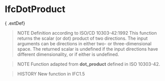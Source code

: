 # IfcDotProduct

{ .extDef}
> NOTE  Definition according to ISO/CD 10303-42:1992
> This function returns the scalar (or dot) product of two directions. The input arguments can be directions in either two- or three-dimensional space. The returned scalar is undefined if the input directions have different dimensionality, or if either is undefined.

> NOTE  Function adapted from **dot_product** defined in ISO 10303-42.

> HISTORY  New function in IFC1.5
